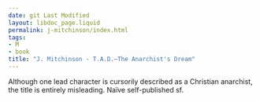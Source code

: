 ```yaml
---
date: git Last Modified
layout: libdoc_page.liquid
permalink: j-mitchinson/index.html
tags:
- M
- book
title: "J. Mitchinson - T.A.D.—The Anarchist's Dream"
---
```


Although one lead character is cursorily described as a  Christian anarchist, the title is entirely misleading. Naïve  self-published sf.